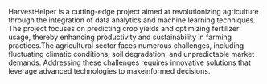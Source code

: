 HarvestHelper is a cutting-edge project aimed at revolutionizing agriculture through the integration of data analytics and machine learning techniques. The project focuses on predicting crop yields and optimizing fertilizer usage, thereby enhancing
productivity and sustainability in farming practices.The agricultural sector faces numerous challenges, including fluctuating climatic conditions, soil degradation, and unpredictable market demands. Addressing these
challenges requires innovative solutions that leverage advanced technologies to makeinformed decisions.
